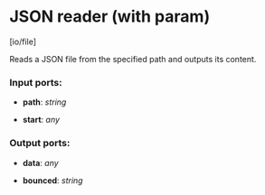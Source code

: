 # JSON reader (with param)

[io/file]

Reads a JSON file from the specified path and outputs its content.

### Input ports:

* __path__: _string_



* __start__: _any_



### Output ports:

* __data__: _any_



* __bounced__: _string_



